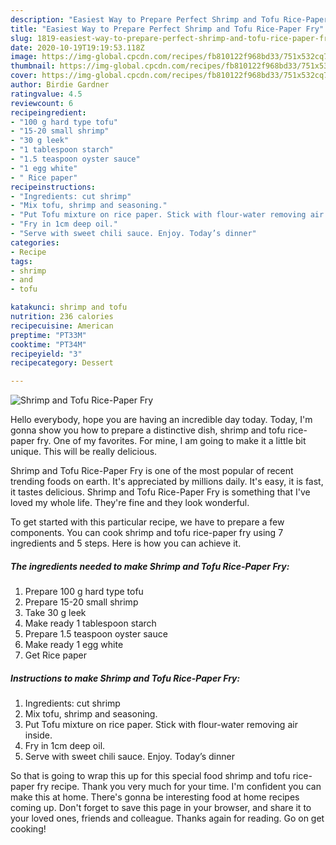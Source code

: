 ```yaml
---
description: "Easiest Way to Prepare Perfect Shrimp and Tofu Rice-Paper Fry"
title: "Easiest Way to Prepare Perfect Shrimp and Tofu Rice-Paper Fry"
slug: 1819-easiest-way-to-prepare-perfect-shrimp-and-tofu-rice-paper-fry
date: 2020-10-19T19:19:53.118Z
image: https://img-global.cpcdn.com/recipes/fb810122f968bd33/751x532cq70/shrimp-and-tofu-rice-paper-fry-recipe-main-photo.jpg
thumbnail: https://img-global.cpcdn.com/recipes/fb810122f968bd33/751x532cq70/shrimp-and-tofu-rice-paper-fry-recipe-main-photo.jpg
cover: https://img-global.cpcdn.com/recipes/fb810122f968bd33/751x532cq70/shrimp-and-tofu-rice-paper-fry-recipe-main-photo.jpg
author: Birdie Gardner
ratingvalue: 4.5
reviewcount: 6
recipeingredient:
- "100 g hard type tofu"
- "15-20 small shrimp"
- "30 g leek"
- "1 tablespoon starch"
- "1.5 teaspoon oyster sauce"
- "1 egg white"
- " Rice paper"
recipeinstructions:
- "Ingredients: cut shrimp"
- "Mix tofu, shrimp and seasoning."
- "Put Tofu mixture on rice paper. Stick with flour-water removing air inside."
- "Fry in 1cm deep oil."
- "Serve with sweet chili sauce. Enjoy. Today’s dinner"
categories:
- Recipe
tags:
- shrimp
- and
- tofu

katakunci: shrimp and tofu 
nutrition: 236 calories
recipecuisine: American
preptime: "PT33M"
cooktime: "PT34M"
recipeyield: "3"
recipecategory: Dessert

---
```



![Shrimp and Tofu Rice-Paper Fry](https://img-global.cpcdn.com/recipes/fb810122f968bd33/751x532cq70/shrimp-and-tofu-rice-paper-fry-recipe-main-photo.jpg)

Hello everybody, hope you are having an incredible day today. Today, I'm gonna show you how to prepare a distinctive dish, shrimp and tofu rice-paper fry. One of my favorites. For mine, I am going to make it a little bit unique. This will be really delicious.



Shrimp and Tofu Rice-Paper Fry is one of the most popular of recent trending foods on earth. It's appreciated by millions daily. It's easy, it is fast, it tastes delicious. Shrimp and Tofu Rice-Paper Fry is something that I've loved my whole life. They're fine and they look wonderful.


To get started with this particular recipe, we have to prepare a few components. You can cook shrimp and tofu rice-paper fry using 7 ingredients and 5 steps. Here is how you can achieve it.

<!--inarticleads1-->

##### The ingredients needed to make Shrimp and Tofu Rice-Paper Fry:

1. Prepare 100 g hard type tofu
1. Prepare 15-20 small shrimp
1. Take 30 g leek
1. Make ready 1 tablespoon starch
1. Prepare 1.5 teaspoon oyster sauce
1. Make ready 1 egg white
1. Get  Rice paper




<!--inarticleads2-->

##### Instructions to make Shrimp and Tofu Rice-Paper Fry:

1. Ingredients: cut shrimp
1. Mix tofu, shrimp and seasoning.
1. Put Tofu mixture on rice paper. Stick with flour-water removing air inside.
1. Fry in 1cm deep oil.
1. Serve with sweet chili sauce. Enjoy. Today’s dinner




So that is going to wrap this up for this special food shrimp and tofu rice-paper fry recipe. Thank you very much for your time. I'm confident you can make this at home. There's gonna be interesting food at home recipes coming up. Don't forget to save this page in your browser, and share it to your loved ones, friends and colleague. Thanks again for reading. Go on get cooking!
